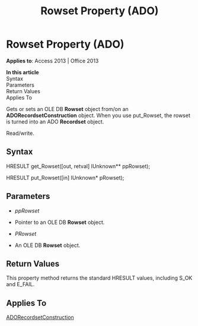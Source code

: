 ﻿---
title: Rowset Property (ADO)
TOCTitle: Rowset Property (ADO)
ms:assetid: 1a1cb3ef-8f3c-30c1-3eb0-8618fdcacd53
ms:mtpsurl: https://msdn.microsoft.com/en-us/library/JJ248946(v=office.15)
ms:contentKeyID: 48543515
ms.date: 09/18/2015
mtps_version: v=office.15
---

# Rowset Property (ADO)


**Applies to**: Access 2013 | Office 2013

**In this article**  
Syntax  
Parameters  
Return Values  
Applies To  

Gets or sets an OLE DB **Rowset** object from/on an **ADORecordsetConstruction** object. When you use put\_Rowset, the rowset is turned into an ADO **Recordset** object.

Read/write.

## Syntax

HRESULT get\_Rowset(\[out, retval\] IUnknown\*\* ppRowset);

HRESULT put\_Rowset(\[in\] IUnknown\* pRowset);

## Parameters

  - *ppRowset*

  - Pointer to an OLE DB **Rowset** object.

  - *PRowset*

  - An OLE DB **Rowset** object.

## Return Values

This property method returns the standard HRESULT values, including S\_OK and E\_FAIL.

## Applies To

[ADORecordsetConstruction](adorecordsetconstruction-interface-ado.md)

